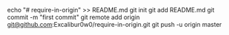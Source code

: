 echo "# require-in-origin" >> README.md
git init
git add README.md
git commit -m "first commit"
git remote add origin git@github.com:Excalibur0w0/require-in-origin.git
git push -u origin master
